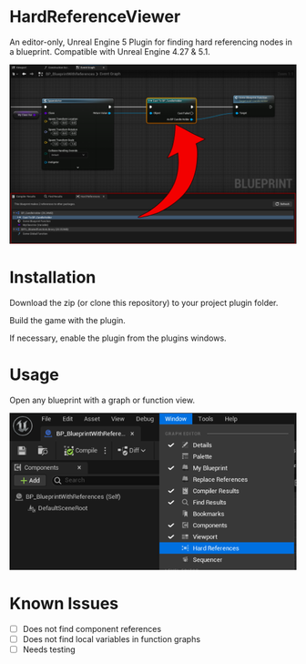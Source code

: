 # HardReferenceViewer

An editor-only, Unreal Engine 5 Plugin for finding hard referencing nodes in a blueprint.
Compatible with Unreal Engine 4.27 & 5.1.

![Image showing plugin usage in an example blueprint](Documentation/main-image.png)


# Installation

Download the zip (or clone this repository) to your project plugin folder.

Build the game with the plugin.

If necessary, enable the plugin from the plugins windows.

# Usage

Open any blueprint with a graph or function view.

![Image showing how to summon the hard references viewport](Documentation/usage-guide.png)


# Known Issues
-[ ] Does not find component references
-[ ] Does not find local variables in function graphs
-[ ] Needs testing